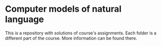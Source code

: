 # Computer models of natural language

This is a repository with solutions of course's assignments.
Each folder is a different part of the course. More information can be found there.
